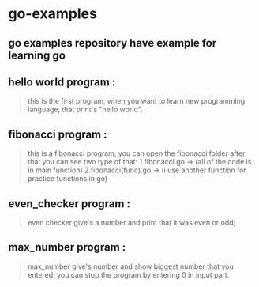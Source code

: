 # go-examples
## go examples repository have example for learning go
## hello world program :
> this is the first program, when you want to learn new programming language, that print's "hello world".
## fibonacci program :
> this is a fibonacci program; you can open the fibonacci folder after that you can see two type of that: 1.fibonacci.go -> (all of the code is in main function) 2.fibonacci(func).go -> (i use another function for practice functions in go)
## even_checker program :
> even checker give's a number and print that it was even or odd;
## max_number program :
> max_number give's number and show biggest number that you entered; you can stop the program by entering 0 in input part.